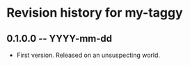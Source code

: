 # Revision history for my-taggy

## 0.1.0.0 -- YYYY-mm-dd

* First version. Released on an unsuspecting world.
